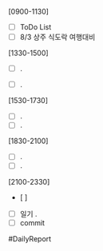 [0900-1130]
- [ ] ToDo List 
- [ ] 8/3 상주 식도락 여행대비 

[1330-1500]
- [ ] .
- [ ] .


[1530-1730]
- [ ] .
- [ ] .

[1830-2100]
- [ ] .
- [ ] .

[2100-2330]
- [ ] 
- [ ] 일기
	.
- [ ] commit

#DailyReport 